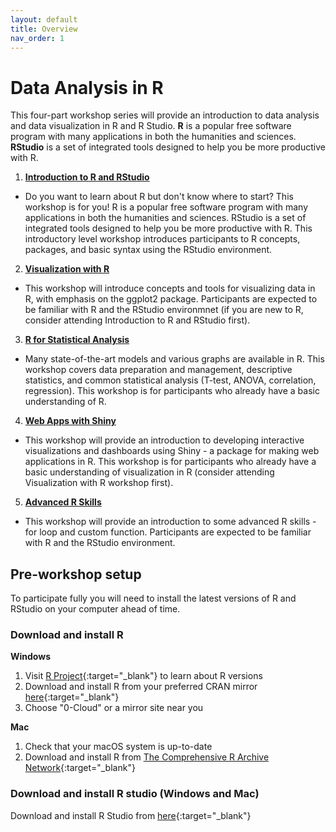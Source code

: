 ```yaml
---
layout: default
title: Overview
nav_order: 1
---
```

# Data Analysis in R

This four-part workshop series will provide an introduction to data analysis and data visualization in R and R Studio. **R** is a popular free software program with many applications in both the humanities and sciences. **RStudio** is a set of integrated tools designed to help you be more productive with R.

1. [**Introduction to R and RStudio**](intro-to-r/introduction.html)  
  - Do you want to learn about R but don't know where to start? This workshop is for you! R is a popular free software program with many applications in both the humanities and sciences. RStudio is a set of integrated tools designed to help you be more productive with R. This introductory level workshop introduces participants to R concepts, packages, and basic syntax using the RStudio environment.

2. [**Visualization with R**](visualization/introduction.html)
  - This workshop will introduce concepts and tools for visualizing data in R, with emphasis on the ggplot2 package. Participants are expected to be familiar with R and the RStudio environmnet (if you are new to R, consider attending Introduction to R and RStudio first).

3. [**R for Statistical Analysis**](statistical-analysis/introduction.html)
  - Many state-of-the-art models and various graphs are available in R. This workshop covers data preparation and management, descriptive statistics, and common statistical analysis (T-test, ANOVA, correlation, regression). This workshop is for participants who already have a basic understanding of R.

4. [**Web Apps with Shiny**](shiny/introduction.html)
  - This workshop will provide an introduction to developing interactive visualizations and dashboards using Shiny - a package for making web applications in R. This workshop is for participants who already have a basic understanding of visualization in R (consider attending Visualization with R workshop first).

5. [**Advanced R Skills**](advanced-skills/introduction.html)
  - This workshop will provide an introduction to some advanced R skills - for loop and custom function. Participants are expected to be familiar with R and the RStudio environment.

## Pre-workshop setup
To participate fully you will need to install the latest versions of R and RStudio on your computer ahead of time.

### Download and install R

**Windows**
1. Visit [R Project](https://www.r-project.org/){:target="_blank"} to learn about R versions
2. Download and install R from your preferred CRAN mirror [here](https://cran.r-project.org/mirrors.html){:target="_blank"}
3. Choose "0-Cloud" or a mirror site near you

**Mac**
1. Check that your macOS system is up-to-date
2. Download and install R from [The Comprehensive R Archive Network](https://cran.r-project.org){:target="_blank"}


### Download and install R studio (Windows and Mac)
Download and install R Studio from [here](https://rstudio.com/products/rstudio/download/#download){:target="_blank"}
